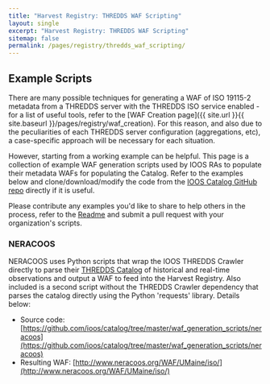 ```yaml
---
title: "Harvest Registry: THREDDS WAF Scripting"
layout: single
excerpt: "Harvest Registry: THREDDS WAF Scripting"
sitemap: false
permalink: /pages/registry/thredds_waf_scripting/
---
```

## Example Scripts ##
There are many possible techniques for generating a WAF of ISO 19115-2 metadata from a THREDDS server with the THREDDS ISO service enabled - for a list of useful tools,
refer to the [WAF Creation page]({{ site.url }}{{ site.baseurl }}/pages/registry/waf_creation).  For this reason,
and also due to the peculiarities of each THREDDS server configuration (aggregations, etc), a case-specific approach will be necessary for each situation.

However, starting from a working example can be helpful.  This page is a collection of example WAF generation scripts used by IOOS RAs to populate
their metadata WAFs for populating the Catalog.  Refer to the examples below and clone/download/modify the code from the [IOOS Catalog GitHub repo](https://github.com/ioos/catalog)
directly if it is useful.  

Please contribute any examples you'd like to share to help others in the process, refer to the
[Readme](https://github.com/ioos/catalog/blob/master/waf_generation_scripts) and submit a pull request with your organization's scripts.

### NERACOOS ###  
NERACOOS uses Python scripts that wrap the IOOS THREDDS Crawler directly to parse their [THREDDS Catalog](http://www.neracoos.org/thredds/UMO_SOS_historical_realtime_agg.xml)
of historical and real-time observations and output a WAF to feed into the Harvest Registry.  Also included is a second script without the THREDDS Crawler dependency that parses the catalog directly using the Python 'requests' library.  Details below:

- Source code: [https://github.com/ioos/catalog/tree/master/waf_generation_scripts/neracoos](https://github.com/ioos/catalog/tree/master/waf_generation_scripts/neracoos)
- Resulting WAF: [http://www.neracoos.org/WAF/UMaine/iso/](http://www.neracoos.org/WAF/UMaine/iso/)
